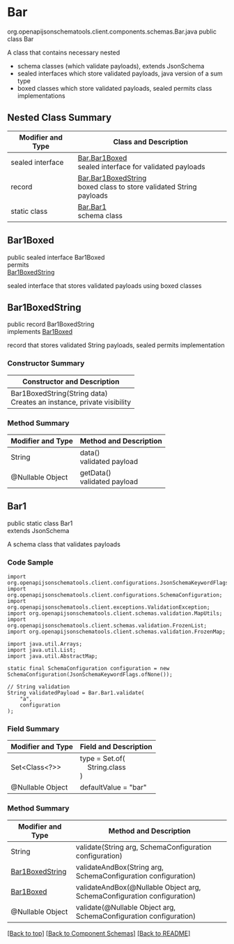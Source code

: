 # Bar
org.openapijsonschematools.client.components.schemas.Bar.java
public class Bar<br>

A class that contains necessary nested
- schema classes (which validate payloads), extends JsonSchema
- sealed interfaces which store validated payloads, java version of a sum type
- boxed classes which store validated payloads, sealed permits class implementations

## Nested Class Summary
| Modifier and Type | Class and Description |
| ----------------- | ---------------------- |
| sealed interface | [Bar.Bar1Boxed](#bar1boxed)<br> sealed interface for validated payloads |
| record | [Bar.Bar1BoxedString](#bar1boxedstring)<br> boxed class to store validated String payloads |
| static class | [Bar.Bar1](#bar1)<br> schema class |

## Bar1Boxed
public sealed interface Bar1Boxed<br>
permits<br>
[Bar1BoxedString](#bar1boxedstring)

sealed interface that stores validated payloads using boxed classes

## Bar1BoxedString
public record Bar1BoxedString<br>
implements [Bar1Boxed](#bar1boxed)

record that stores validated String payloads, sealed permits implementation

### Constructor Summary
| Constructor and Description |
| --------------------------- |
| Bar1BoxedString(String data)<br>Creates an instance, private visibility |

### Method Summary
| Modifier and Type | Method and Description |
| ----------------- | ---------------------- |
| String | data()<br>validated payload |
| @Nullable Object | getData()<br>validated payload |

## Bar1
public static class Bar1<br>
extends JsonSchema

A schema class that validates payloads

### Code Sample
```
import org.openapijsonschematools.client.configurations.JsonSchemaKeywordFlags;
import org.openapijsonschematools.client.configurations.SchemaConfiguration;
import org.openapijsonschematools.client.exceptions.ValidationException;
import org.openapijsonschematools.client.schemas.validation.MapUtils;
import org.openapijsonschematools.client.schemas.validation.FrozenList;
import org.openapijsonschematools.client.schemas.validation.FrozenMap;

import java.util.Arrays;
import java.util.List;
import java.util.AbstractMap;

static final SchemaConfiguration configuration = new SchemaConfiguration(JsonSchemaKeywordFlags.ofNone());

// String validation
String validatedPayload = Bar.Bar1.validate(
    "a",
    configuration
);
```

### Field Summary
| Modifier and Type | Field and Description |
| ----------------- | ---------------------- |
| Set<Class<?>> | type = Set.of(<br/>&nbsp;&nbsp;&nbsp;&nbsp;String.class<br/>)<br/> |
| @Nullable Object | defaultValue = "bar" |

### Method Summary
| Modifier and Type | Method and Description |
| ----------------- | ---------------------- |
| String | validate(String arg, SchemaConfiguration configuration) |
| [Bar1BoxedString](#bar1boxedstring) | validateAndBox(String arg, SchemaConfiguration configuration) |
| [Bar1Boxed](#bar1boxed) | validateAndBox(@Nullable Object arg, SchemaConfiguration configuration) |
| @Nullable Object | validate(@Nullable Object arg, SchemaConfiguration configuration) |

[[Back to top]](#top) [[Back to Component Schemas]](../../../README.md#Component-Schemas) [[Back to README]](../../../README.md)
